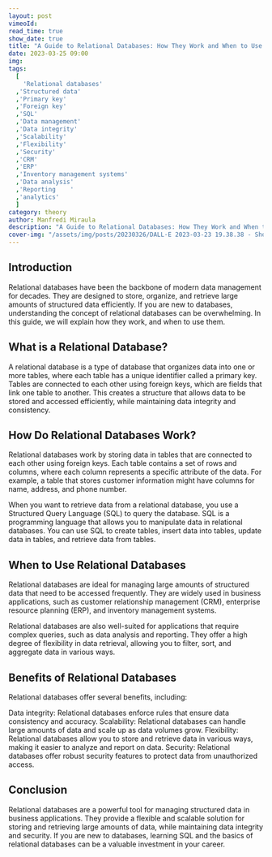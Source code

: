 ```yaml
---
layout: post
vimeoId: 
read_time: true
show_date: true
title: "A Guide to Relational Databases: How They Work and When to Use Them"
date: 2023-03-25 09:00
img: 
tags:
  [
    'Relational databases'
  ,'Structured data'
  ,'Primary key'
  ,'Foreign key'
  ,'SQL'
  ,'Data management'
  ,'Data integrity'
  ,'Scalability'
  ,'Flexibility'
  ,'Security'
  ,'CRM'
  ,'ERP'
  ,'Inventory management systems'
  ,'Data analysis'
  ,'Reporting    '
  ,'analytics'
  ]
category: theory
author: Manfredi Miraula
description: "A Guide to Relational Databases: How They Work and When to Use Them"
cover-img: "/assets/img/posts/20230326/DALL·E 2023-03-23 19.38.38 - Show a monk inscribing an old book with a flow diagram of tables connecting one another in the style of a database diagram. Use the style of painter i.png"
---
```

## Introduction
Relational databases have been the backbone of modern data management for decades. They are designed to store, organize, and retrieve large amounts of structured data efficiently. If you are new to databases, understanding the concept of relational databases can be overwhelming. In this guide, we will explain how they work, and when to use them.

## What is a Relational Database?
A relational database is a type of database that organizes data into one or more tables, where each table has a unique identifier called a primary key. Tables are connected to each other using foreign keys, which are fields that link one table to another. This creates a structure that allows data to be stored and accessed efficiently, while maintaining data integrity and consistency.

## How Do Relational Databases Work?
Relational databases work by storing data in tables that are connected to each other using foreign keys. Each table contains a set of rows and columns, where each column represents a specific attribute of the data. For example, a table that stores customer information might have columns for name, address, and phone number.

When you want to retrieve data from a relational database, you use a Structured Query Language (SQL) to query the database. SQL is a programming language that allows you to manipulate data in relational databases. You can use SQL to create tables, insert data into tables, update data in tables, and retrieve data from tables.

## When to Use Relational Databases
Relational databases are ideal for managing large amounts of structured data that need to be accessed frequently. They are widely used in business applications, such as customer relationship management (CRM), enterprise resource planning (ERP), and inventory management systems.

Relational databases are also well-suited for applications that require complex queries, such as data analysis and reporting. They offer a high degree of flexibility in data retrieval, allowing you to filter, sort, and aggregate data in various ways.

## Benefits of Relational Databases
Relational databases offer several benefits, including:

Data integrity: Relational databases enforce rules that ensure data consistency and accuracy.
Scalability: Relational databases can handle large amounts of data and scale up as data volumes grow.
Flexibility: Relational databases allow you to store and retrieve data in various ways, making it easier to analyze and report on data.
Security: Relational databases offer robust security features to protect data from unauthorized access.

## Conclusion
Relational databases are a powerful tool for managing structured data in business applications. They provide a flexible and scalable solution for storing and retrieving large amounts of data, while maintaining data integrity and security. If you are new to databases, learning SQL and the basics of relational databases can be a valuable investment in your career.